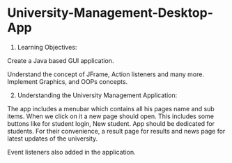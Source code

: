 # University-Management-Desktop-App
1. Learning Objectives:

Create a Java based GUI application.

Understand the concept of JFrame, Action listeners and many more. Implement Graphics, and OOPs concepts.

2. Understanding the University Management Application:

The app includes a menubar which contains all his pages name and sub items. When we click on it a new page should open. This includes some buttons like for student login, New student. App should be dedicated for students. For their convenience, a result page for results and news page for latest updates of the university.

Event listeners also added in the application.
